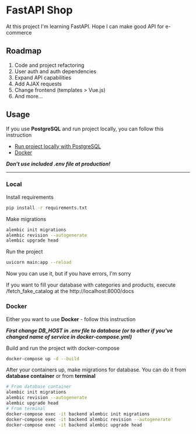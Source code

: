 # FastAPI Shop

At this project I'm learning FastAPI. Hope I can make good API for e-commerce

## Roadmap
1. Code and project refactoring
2. User auth and auth dependencies
3. Expand API capabilities
4. Add AJAX requests
5. Change frontend (templates > Vue.js)
6. And more...

## Usage
If you use **PostgreSQL** and run project locally, you can follow this instruction

- [Run project locally with PostgreSQL](#local)
- [Docker](#docker)

***Don't use included .env file at production!***
***
### Local
Install requirements
```bash
pip install -r requirements.txt
```

Make migrations
```bash
alembic init migrations
alembic revision --autogenerate
alembic upgrade head
```

Run the project
```bash
uvicorn main:app --reload
```

Now you can use it, but if you have errors, I'm sorry

If you want to fill your database with categories and products, execute /fetch_fake_catalog at the http://localhost:8000/docs


### Docker
Either you want to use **Docker** - follow this instruction

***First change DB_HOST in .env file to database (or to other if you've changed name of service in docker-compose.yml)***

Build and run the project with docker-compose
```bash
docker-compose up -d --build
```

After your containers up, make migrations for database. You can do it from **database container** or from **terminal**
```bash
# From database container
alembic init migrations
alembic revision --autogenerate
alembic upgrade head
# From terminal
docker-compose exec -it backend alembic init migrations
docker-compose exec -it backend alembic revision --autogenerate
docker-compose exec -it backend alembic upgrade head
```

